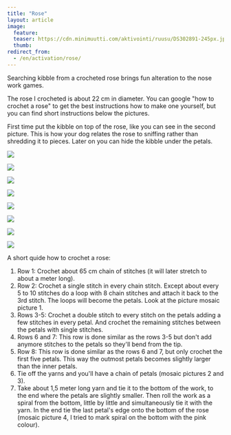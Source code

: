```yaml
---
title: "Rose"
layout: article
image:
  feature:
  teaser: https://cdn.minimuutti.com/aktivointi/ruusu/DS302891-245px.jpg
  thumb:
redirect_from:
  - /en/activation/rose/
---
```


Searching kibble from a crocheted rose brings fun alteration to the nose work games.

The rose I crocheted is about 22 cm in diameter. You can google "how to crochet a rose" to get the best instructions how to make one yourself, but you can find short instructions below the pictures.

First time put the kibble on top of the rose, like you can see in the second picture. This is how your dog relates the rose to sniffing rather than shredding it to pieces. Later on you can hide the kibble under the petals.

![](https://cdn.minimuutti.com/aktivointi/ruusu/DS30160-800px.jpg)

![](https://cdn.minimuutti.com/aktivointi/ruusu/DS30162-800px.jpg)

![](https://cdn.minimuutti.com/aktivointi/ruusu/DS30203-800px.jpg)

![](https://cdn.minimuutti.com/aktivointi/ruusu/DS30208-800px.jpg)

![](https://cdn.minimuutti.com/aktivointi/ruusu/DS30285-800px.jpg)

![](https://cdn.minimuutti.com/aktivointi/ruusu/DS30289-800px.jpg)

![](https://cdn.minimuutti.com/aktivointi/ruusu/DS30296-800px.jpg)

![](https://cdn.minimuutti.com/aktivointi/ruusu/ruusu_kollaasi-800px.jpg)

A short quide how to crochet a rose:

1. Row 1: Crochet about 65 cm chain of stitches (it will later stretch to about a meter long).
2. Row 2: Crochet a single stitch in every chain stitch. Except about every 5 to 10 stitches do a loop with 8 chain stitches and attach it back to the 3rd stitch. The loops will become the petals. Look at the picture mosaic picture 1.
3. Rows 3-5: Crochet a double stitch to every stitch on the petals adding a few stitches in every petal. And crochet the remaining stitches between the petals with single stitches.
4. Rows 6 and 7: This row is done similar as the rows 3-5 but don't add anymore stitches to the petals so they'll bend from the tip.
5. Row 8: This row is done similar as the rows 6 and 7, but only crochet the first five petals. This way the outmost petals becomes slightly larger than the inner petals.
6. Tie off the yarns and you'll have a chain of petals (mosaic pictures 2 and 3).
7. Take about 1,5 meter long yarn and tie it to the bottom of the work, to the end where the petals are slightly smaller. Then roll the work as a spiral from the bottom, little by little and simultaneously tie it with the yarn. In the end tie the last petal's edge onto the bottom of the rose (mosaic picture 4, I tried to mark spiral on the bottom with the pink colour).

